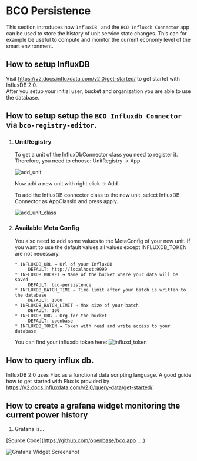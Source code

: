 # BCO Persistence

This section introduces how ```InfluxDB ``` and the ```BCO Influxdb Connector``` app can be used to store the history of unit service state changes. This can for example be useful to compute and monitor the current economy level of the smart environment.

## How to setup InfluxDB

 Visit https://v2.docs.influxdata.com/v2.0/get-started/ to get startet with InfluxDB 2.0.  
 After you setup your initial user, bucket and organization you are able to use the database.

##  How to setup setup the ```BCO Influxdb Connector``` via ```bco-registry-editor```.

1. ### UnitRegistry  
   To get a unit of the InfluxDbConnector class you need to register it.  
   Therefore, you need to choose: UnitRegistry → App  
   
   ![add_unit](/images/add_unit.png)
 
   Now add a new unit with right click → Add

   To add the InfluxDB connector class to the new unit, select InfluxDB Connector as AppClassId and press apply.

   ![add_unit_class](/images/new_unit.png)
    
      
   
3. ### Available Meta Config
   You also need to add some values to the MetaConfig of your new unit.
   If you want to use the default values all values except INFLUXDB_TOKEN are not necessary.
   
       * INFLUXDB_URL → Url of your InfluxDB  
            DEFAULT: http://localhost:9999
       * INFLUXDB_BUCKET → Name of the bucket where your data will be saved 
            DEFAULT: bco-persistence
       * INFLUXDB_BATCH_TIME → Time limit after your batch is written to the database
            DEFAULT: 1000
       * INFLUXDB_BATCH_LIMIT → Max size of your batch 
            DEFAULT: 100
       * INFLUXDB_ORG → Org for the bucket 
            DEFAULT: openbase
       * INFLUXDB_TOKEN → Token with read and write access to your database
       
    You can find your influxdb token here:
    ![influxd_token](/images/influxd_token.png)

  

## How to query influx db.


InfluxDB 2.0 uses Flux as a functional data scripting language.
A good guide how to get started with Flux is provided by https://v2.docs.influxdata.com/v2.0/query-data/get-started/.
  
## How to create a grafana widget monitoring the current power history
   1. Grafana is...


[Source Code](https://github.com/openbase/bco.app ....)

![Grafana Widget Screenshot](/images/grafana.jpg)
